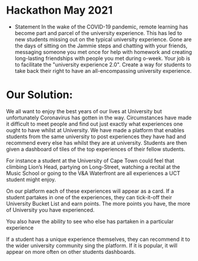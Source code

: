 # Hackathon May 2021
- Statement
In the wake of the COVID-19 pandemic, remote learning has become part and 
parcel of the university experience. This has led to new students missing out on 
the typical university experience. Gone are the days of sitting on the Jammie 
steps and chatting with your friends, messaging someone you met once for help 
with homework and creating long-lasting friendships with people you met during 
o-week. Your job is to facilitate the "university experience 2.0". Create a way for 
students to take back their right to have an all-encompassing university 
experience.

# Our Solution:
We all want to enjoy the best years of our lives at University but unfortunately Coronavirus has gotten in the way. Circumstances have made it difficult to meet people and find out just exactly what experiences one ought to have whilst at University. We have made a platform that enables students from the same university to post experiences they have had and recommend every else has whilst they are at university. Students are then given a dashboard of tiles of the top experiences of their fellow students.

For instance a student at the University of Cape Town could feel that climbing Lion’s Head, partying on Long-Street, watching a recital at the Music School or going to the V&A Waterfront are all experiences a UCT student might enjoy.

On our platform each of these experiences will appear as a card. If a student partakes in one of the experiences, they can tick-it-off their University Bucket List and earn points. The more points you have, the more of University you have experienced.

You also have the ability to see who else has partaken in a particular experience

If a student has a unique experience themselves, they can recommend it to the wider university community sing the platform. If it is popular, it will appear on more often on other students dashboards. 
